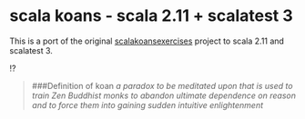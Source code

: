 # scala koans - scala 2.11 + scalatest 3

This is a port of the original [scalakoansexercises](https://bitbucket.org/dmarsh/scalakoansexercises) project to scala 2.11 and scalatest 3.

:interrobang:
> ###Definition of koan
> _a paradox to be meditated upon that is used to train Zen Buddhist monks to abandon ultimate dependence on reason and to force them into gaining sudden intuitive enlightenment_
